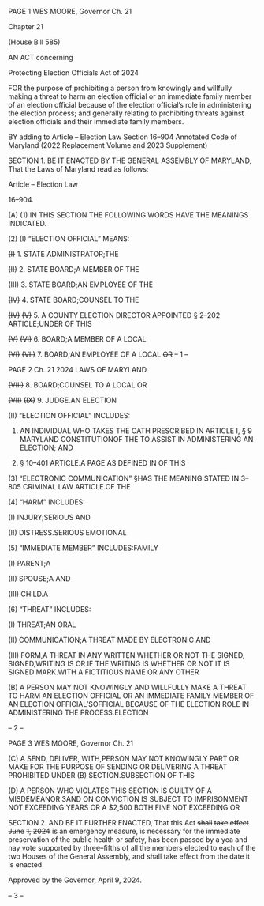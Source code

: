 PAGE 1
WES MOORE, Governor Ch. 21

Chapter 21

(House Bill 585)

AN ACT concerning

Protecting Election Officials Act of 2024

FOR the purpose of prohibiting a person from knowingly and willfully making a threat to
harm an election official or an immediate family member of an election official
because of the election official’s role in administering the election process; and
generally relating to prohibiting threats against election officials and their
immediate family members.

BY adding to
Article – Election Law
Section 16–904
Annotated Code of Maryland
(2022 Replacement Volume and 2023 Supplement)

SECTION 1. BE IT ENACTED BY THE GENERAL ASSEMBLY OF MARYLAND,
That the Laws of Maryland read as follows:

Article – Election Law

16–904.

(A) (1) IN THIS SECTION THE FOLLOWING WORDS HAVE THE MEANINGS
INDICATED.

(2) (I) “ELECTION OFFICIAL” MEANS:

~~(I)~~ 1. STATE ADMINISTRATOR;THE

~~(II)~~ 2. STATE BOARD;A MEMBER OF THE

~~(III)~~ 3. STATE BOARD;AN EMPLOYEE OF THE

~~(IV)~~ 4. STATE BOARD;COUNSEL TO THE

~~(IV)~~ ~~(V)~~ 5. A COUNTY ELECTION DIRECTOR APPOINTED
§ 2–202 ARTICLE;UNDER OF THIS

~~(V)~~ ~~(VI)~~ 6. BOARD;A MEMBER OF A LOCAL

~~(VI)~~ ~~(VII)~~ 7. BOARD;AN EMPLOYEE OF A LOCAL ~~OR~~
– 1 –

PAGE 2
Ch. 21 2024 LAWS OF MARYLAND

~~(VIII)~~ 8. BOARD;COUNSEL TO A LOCAL OR

~~(VII)~~ ~~(IX)~~ 9. JUDGE.AN ELECTION

(II) “ELECTION OFFICIAL” INCLUDES:

1. AN INDIVIDUAL WHO TAKES THE OATH PRESCRIBED IN
ARTICLE I, § 9 MARYLAND CONSTITUTIONOF THE TO ASSIST IN ADMINISTERING AN
ELECTION; AND

2. § 10–401 ARTICLE.A PAGE AS DEFINED IN OF THIS

(3) “ELECTRONIC COMMUNICATION” §HAS THE MEANING STATED IN
3–805 CRIMINAL LAW ARTICLE.OF THE

(4) “HARM” INCLUDES:

(I) INJURY;SERIOUS AND

(II) DISTRESS.SERIOUS EMOTIONAL

(5) “IMMEDIATE MEMBER” INCLUDES:FAMILY

(I) PARENT;A

(II) SPOUSE;A AND

(III) CHILD.A

(6) “THREAT” INCLUDES:

(I) THREAT;AN ORAL

(II) COMMUNICATION;A THREAT MADE BY ELECTRONIC AND

(III) FORM,A THREAT IN ANY WRITTEN WHETHER OR NOT THE
SIGNED, SIGNED,WRITING IS OR IF THE WRITING IS WHETHER OR NOT IT IS SIGNED
MARK.WITH A FICTITIOUS NAME OR ANY OTHER

(B) A PERSON MAY NOT KNOWINGLY AND WILLFULLY MAKE A THREAT TO
HARM AN ELECTION OFFICIAL OR AN IMMEDIATE FAMILY MEMBER OF AN ELECTION
OFFICIAL’SOFFICIAL BECAUSE OF THE ELECTION ROLE IN ADMINISTERING THE
PROCESS.ELECTION

– 2 –

PAGE 3
WES MOORE, Governor Ch. 21

(C) A SEND, DELIVER, WITH,PERSON MAY NOT KNOWINGLY PART OR MAKE
FOR THE PURPOSE OF SENDING OR DELIVERING A THREAT PROHIBITED UNDER
(B) SECTION.SUBSECTION OF THIS

(D) A PERSON WHO VIOLATES THIS SECTION IS GUILTY OF A MISDEMEANOR
3AND ON CONVICTION IS SUBJECT TO IMPRISONMENT NOT EXCEEDING YEARS OR A
$2,500 BOTH.FINE NOT EXCEEDING OR

SECTION 2. AND BE IT FURTHER ENACTED, That this Act ~~shall~~ ~~take~~ ~~effect~~ ~~June~~
~~1,~~ ~~2024~~ is an emergency measure, is necessary for the immediate preservation of the public
health or safety, has been passed by a yea and nay vote supported by three–fifths of all the
members elected to each of the two Houses of the General Assembly, and shall take effect
from the date it is enacted.

Approved by the Governor, April 9, 2024.

– 3 –